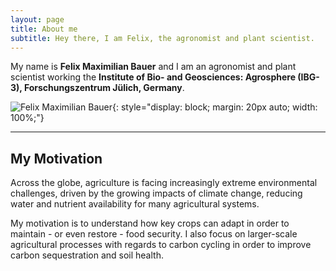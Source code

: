 ```yaml
---
layout: page
title: About me
subtitle: Hey there, I am Felix, the agronomist and plant scientist.
---
```



My name is **Felix Maximilian Bauer** and I am an agronomist and plant scientist working the **Institute of Bio- and Geosciences: Agrosphere (IBG-3), Forschungszentrum Jülich, Germany**.

![Felix Maximilian Bauer](/assets/img/rhizo.JPG){: style="display: block; margin: 20px auto; width: 100%;"}

---

## My Motivation

Across the globe, agriculture is facing increasingly extreme environmental challenges, driven by the growing impacts of climate change, reducing water and nutrient availability for many agricultural systems.  

My motivation is to understand how key crops can adapt in order to maintain - or even restore - food security. I also focus on larger-scale agricultural processes with regards to carbon cycling in order to improve carbon sequestration and soil health.

